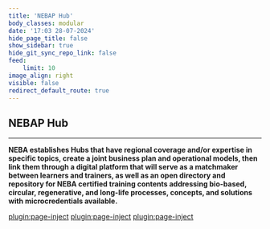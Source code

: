 ```yaml
---
title: 'NEBAP Hub'
body_classes: modular
date: '17:03 28-07-2024'
hide_page_title: false
show_sidebar: true
hide_git_sync_repo_link: false
feed:
    limit: 10
image_align: right
visible: false
redirect_default_route: true
---
```


## NEBAP Hub
---
**NEBA establishes Hubs that have regional coverage and/or expertise in specific topics, create a joint business plan and operational models, then link them through a digital platform that will serve as a matchmaker between learners and trainers, as well as an open directory and repository for NEBA certified training contents addressing bio-based, circular, regenerative, and long-life processes, concepts, and solutions with microcredentials available.**

[plugin:page-inject](/hubs/_nebap/_upr/)
[plugin:page-inject](/hubs/_nebap/_holzbauaustria/)
[plugin:page-inject](/hubs/_nebap/_p_lodz/)